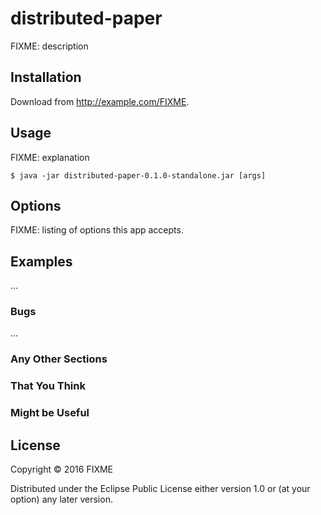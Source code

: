 # distributed-paper

FIXME: description

## Installation

Download from http://example.com/FIXME.

## Usage

FIXME: explanation

    $ java -jar distributed-paper-0.1.0-standalone.jar [args]

## Options

FIXME: listing of options this app accepts.

## Examples

...

### Bugs

...

### Any Other Sections
### That You Think
### Might be Useful

## License

Copyright © 2016 FIXME

Distributed under the Eclipse Public License either version 1.0 or (at
your option) any later version.
